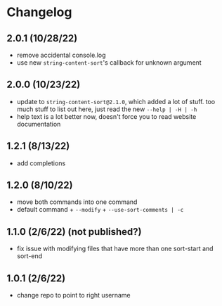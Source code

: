 # Changelog

## 2.0.1 (10/28/22)

-   remove accidental console.log
-   use new `string-content-sort`'s callback for unknown argument

## 2.0.0 (10/23/22)

-   update to `string-content-sort@2.1.0`, which added a
    lot of stuff. too much stuff to list out here, just read the new
    `--help | -H | -h`
-   help text is a lot better now, doesn't force you to
    read website documentation

## 1.2.1 (8/13/22)

-   add completions

## 1.2.0 (8/10/22)

-   move both commands into one command
-   default command + `--modify` + `--use-sort-comments | -c`

## 1.1.0 (2/6/22) (not published?)

-   fix issue with modifying files that have more than one sort-start and sort-end

## 1.0.1 (2/6/22)

-   change repo to point to right username
